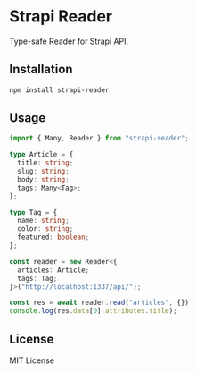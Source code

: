 # Strapi Reader

Type-safe Reader for Strapi API.

## Installation

```sh
npm install strapi-reader
```

## Usage

```ts
import { Many, Reader } from "strapi-reader";

type Article = {
  title: string;
  slug: string;
  body: string;
  tags: Many<Tag>;
};

type Tag = {
  name: string;
  color: string;
  featured: boolean;
};

const reader = new Reader<{
  articles: Article;
  tags: Tag;
}>("http://localhost:1337/api/");

const res = await reader.read("articles", {})
console.log(res.data[0].attributes.title);
```

## License

MIT License
```